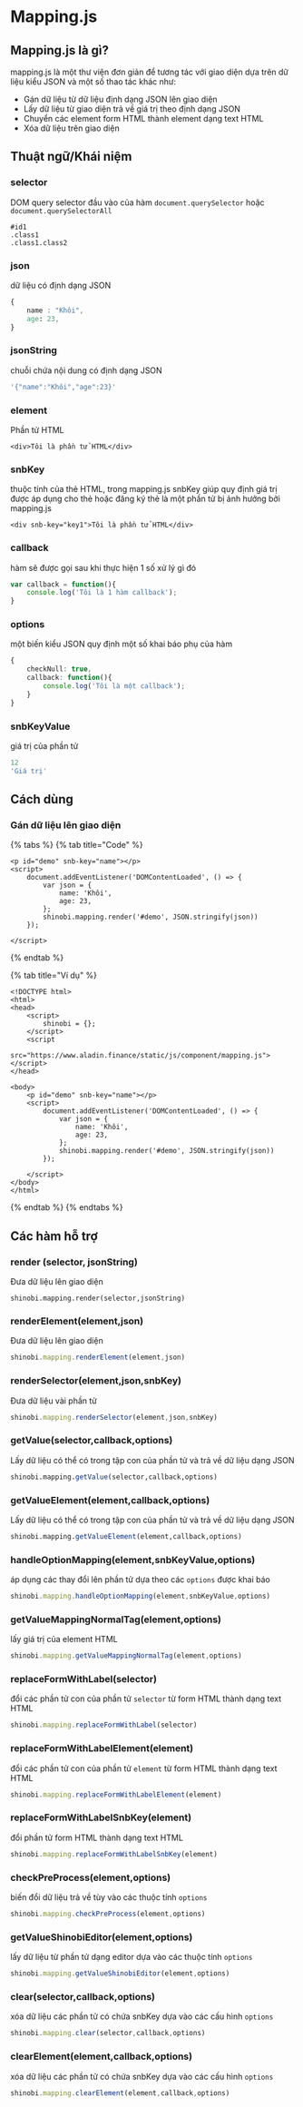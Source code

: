 # Mapping.js

## Mapping.js là gì?

mapping.js là một thư viện đơn giản để tương tác với giao diện dựa trên dữ liệu kiểu JSON và một số thao tác khác như:

* Gán dữ liệu từ dữ liệu định dạng JSON lên giao diện
* Lấy dữ liệu từ giao diện trả về giá trị theo định dạng JSON
* Chuyển các element form HTML thành element dạng text HTML
* Xóa dữ liệu trên giao diện

## Thuật ngữ/Khái niệm

### selector

DOM query selector đầu vào của hàm `document.querySelector` hoặc `document.querySelectorAll`

```markup
#id1
.class1
.class1.class2
```

### json

dữ liệu có định dạng JSON

```css
{
    name : "Khôi",
    age: 23,
}
```

### jsonString

chuỗi chứa nội dung có định dạng JSON

```javascript
'{"name":"Khôi","age":23}'
```

### element

Phần tử HTML

```markup
<div>Tôi là phần tử HTML</div>
```

### snbKey

thuộc tính của thẻ HTML, trong mapping.js snbKey giúp quy định giá trị được áp dụng cho thẻ hoặc đăng ký thẻ là một phần tử bị ảnh hưởng bởi mapping.js

```markup
<div snb-key="key1">Tôi là phần tử HTML</div>
```

### callback

hàm sẽ được gọi sau khi thực hiện 1 số xử lý gì đó

```javascript
var callback = function(){
    console.log('Tôi là 1 hàm callback');
}
```

### options

một biến kiểu JSON quy định một số khai báo phụ của hàm

```typescript
{
    checkNull: true,
    callback: function(){
        console.log('Tôi là một callback');
    } 
}
```

### snbKeyValue

giá trị của phần tử

```javascript
12
'Giá trị'
```



## Cách dùng

### Gán dữ liệu lên giao diện

{% tabs %}
{% tab title="Code" %}
```markup
<p id="demo" snb-key="name"></p>
<script>
    document.addEventListener('DOMContentLoaded', () => {
        var json = {
            name: 'Khôi',
            age: 23,
        };
        shinobi.mapping.render('#demo', JSON.stringify(json))
    });

</script>
```
{% endtab %}

{% tab title="Ví dụ" %}
```markup
<!DOCTYPE html>
<html>
<head>
    <script>
        shinobi = {};
    </script>
    <script
        src="https://www.aladin.finance/static/js/component/mapping.js"></script>
</head>

<body>
    <p id="demo" snb-key="name"></p>
    <script>
        document.addEventListener('DOMContentLoaded', () => {
            var json = {
                name: 'Khôi',
                age: 23,
            };
            shinobi.mapping.render('#demo', JSON.stringify(json))
        });

    </script>
</body>
</html>
```
{% endtab %}
{% endtabs %}



## Các hàm hỗ trợ

### render \(selector, jsonString\)

Đưa dữ liệu lên giao diện

```
shinobi.mapping.render(selector,jsonString)
```

### renderElement\(element,json\)

Đưa dữ liệu lên giao diện

```javascript
shinobi.mapping.renderElement(element,json)
```

### renderSelector\(element,json,snbKey\)

Đưa dữ liệu vài phần tử

```javascript
shinobi.mapping.renderSelector(element,json,snbKey)
```

### getValue\(selector,callback,options\)

Lấy dữ liệu có thể có trong tập con của phần tử và trả về dữ liệu dạng JSON

```julia
shinobi.mapping.getValue(selector,callback,options)
```

### getValueElement\(element,callback,options\)

Lấy dữ liệu có thể có trong tập con của phần tử và trả về dữ liệu dạng JSON

```julia
shinobi.mapping.getValueElement(element,callback,options)
```

### handleOptionMapping\(element,snbKeyValue,options\)

áp dụng các thay đổi lên phần tử dựa theo các `options` được khai báo

```javascript
shinobi.mapping.handleOptionMapping(element,snbKeyValue,options)
```

### getValueMappingNormalTag\(element,options\)

lấy giá trị của element HTML

```javascript
shinobi.mapping.getValueMappingNormalTag(element,options)
```

### replaceFormWithLabel\(selector\)

đổi các phần tử con của phần tử `selector` từ form HTML thành dạng text HTML

```javascript
shinobi.mapping.replaceFormWithLabel(selector)
```

### replaceFormWithLabelElement\(element\)

đổi các phần tử con của phần tử `element` từ form HTML thành dạng text HTML

```javascript
shinobi.mapping.replaceFormWithLabelElement(element)
```

### replaceFormWithLabelSnbKey\(element\)

đổi phần tử form HTML thành dạng text HTML

```javascript
shinobi.mapping.replaceFormWithLabelSnbKey(element)
```

### checkPreProcess\(element,options\)

biến đổi dữ liệu trả về tùy vào các thuộc tính `options`

```javascript
shinobi.mapping.checkPreProcess(element,options)
```

### getValueShinobiEditor\(element,options\)

lấy dữ liệu từ phần tử dạng editor dựa vào các thuộc tính `options`

```javascript
shinobi.mapping.getValueShinobiEditor(element,options)
```

### clear\(selector,callback,options\)

xóa dữ liệu các phần tử có chứa snbKey dựa vào các cấu hình `options`

```javascript
shinobi.mapping.clear(selector,callback,options)
```

### clearElement\(element,callback,options\)

xóa dữ liệu các phần tử có chứa snbKey dựa vào các cấu hình `options`

```javascript
shinobi.mapping.clearElement(element,callback,options)
```





